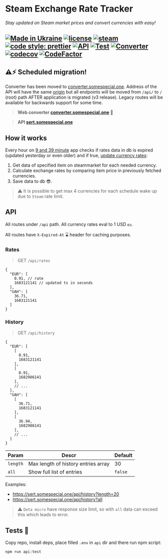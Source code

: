 # Steam Exchange Rate Tracker

*Stay updated on Steam market prices and convert currencies with easy!*

[![Made in Ukraine](https://img.shields.io/badge/made_in-ukraine-ffd700.svg?labelColor=0057b7)](https://stand-with-ukraine.pp.ua)
[![license](https://img.shields.io/github/license/somespecialone/sert)](https://github.com/somespecialone/sert/blob/master/LICENSE)
[![steam](https://shields.io/badge/steam-1b2838?logo=steam)](https://store.steampowered.com/)
[![code style: prettier](https://img.shields.io/badge/code_style-prettier-ff69b4.svg?style=flat)](https://github.com/prettier/prettier)
[![API](https://github.com/somespecialone/sert/actions/workflows/api.yml/badge.svg)](https://github.com/somespecialone/sert/actions/workflows/api.yml)
[![Test](https://github.com/somespecialone/sert/actions/workflows/test.yml/badge.svg)](https://github.com/somespecialone/sert/actions/workflows/test.yml)
[![Converter](https://github.com/somespecialone/sert/actions/workflows/converter.yml/badge.svg)](https://github.com/somespecialone/sert/actions/workflows/converter.yml)
[![codecov](https://codecov.io/gh/somespecialone/sert/branch/master/graph/badge.svg?token=GM6IQU4U2K)](https://codecov.io/gh/somespecialone/sert)
[![CodeFactor](https://www.codefactor.io/repository/github/somespecialone/sert/badge)](https://www.codefactor.io/repository/github/somespecialone/sert)
---

[//]: # ([![Install on Space]&#40;https://deta.space/buttons/dark.svg&#41;]&#40;https://deta.space/discovery/r/8vmyujugt4s3617u&#41;)

## ⚠️⚡ Scheduled migration!
Converter has been moved to [converter.somespecial.one](https://converter.somespecial.one).
Address of the API will have the same [origin](https://sert.somespecial.one) but all endpoints will be moved from
`/api/` to `/` (root) path AFTER application is migrated (v3 release).
Legacy routes will be available for backwards support for some time.

> **Web converter [converter.somespecial.one](https://converter.somespecial.one) 🧮**

> **API [sert.somespecial.one](https://sert.somespecial.one)**

## How it works

Every hour on [9 and 39 minute](./deployment/Spacefile) app checks if rates data in db is expired (updated yesterday or even older)
and if true, [update currency rates](./api/cron/index.ts):

1. Get data of specified item on steammarket for each needed currency.
2. Calculate exchange rates by comparing item price in previously fetched currencies.
3. Save data to db 😎.

> ⚠️ It is possible to get max 4 currencies for each schedule wake up due to `Steam` rate limit.

## API

All routes under `/api` path.
All currency rates eval to 1 USD 💵.

All routes have `X-Expired-At` ⌛ header for caching purposes.

### Rates

> GET `/api/rates`

```json5
{
  "EUR": [
    0.91, // rate
    1683121141 // updated ts in seconds
  ],
  "UAH": [
    36.71,
    1683121141
  ]
}
```

### History

> GET `/api/history`

```json5
{
  "EUR": [
    [
      0.91,
      1683121141
    ],
    [
      0.91,
      1682986141
    ],
    // ...
  ],
  "UAH": [
    [
      36.71,
      1683121141
    ],
    [
      36.94,
      1682986141
    ],
    // ...
  ]
}
```

| Param    | Descr                               | Default |
|----------|-------------------------------------|---------|
| `length` | Max length of history entries array | 30      |
| `all`    | Show full list of entries           | `false` |

Examples:

* https://sert.somespecial.one/api/history?length=20
* https://sert.somespecial.one/api/history?all

> ⚠️ `Deta micro` have response size limit, so with `all` data can exceed this which leads to error.

[//]: # (## Space 🚀🌌)

[//]: # ()
[//]: # (If you want other currencies just install this app on your `Deta space` with button above.)

[//]: # ()
[//]: # (You need "stable" ❗ item listing on steammarket &#40;preferable your own item&#41;.)

[//]: # (Which means that this item will not walk from one market page to another.)

[//]: # ()
[//]: # (> ❗ Tip: place your cheaper item on market with overprice big enough for last market page)

[//]: # ()
[//]: # (All env variables listed in [Spacefile]&#40;./Spacefile&#41;)

## Tests 🧪

Copy repo, install deps, place filled `.env` in `api` dir and there run npm script:

```shell
npm run api:test
```
